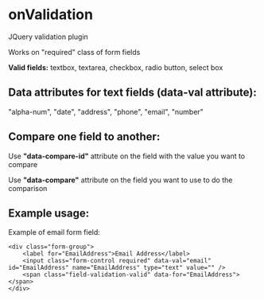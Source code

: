 onValidation
============

JQuery validation plugin

Works on "required" class of form fields

**Valid fields:** textbox, textarea, checkbox, radio button, select box

Data attributes for text fields (data-val attribute):
-----------------------------------------------------
"alpha-num",
"date",
"address",
"phone",
"email",
"number"

Compare one field to another: 
-------------

Use **"data-compare-id"** attribute on the field with the value you want to compare

Use **"data-compare"** attribute on the field you want to use to do the comparison


Example usage: 
-------------

Example of email form field:

	<div class="form-group">
 		<label for="EmailAddress">Email Address</label>
		<input class="form-control required" data-val="email" id="EmailAddress" name="EmailAddress" type="text" value="" />	
		<span class="field-validation-valid" data-for="EmailAddress"></span>
	</div>

  
